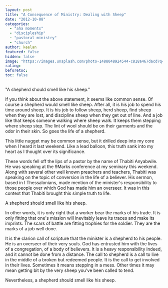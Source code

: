 ```yaml
---
layout: post
title: "A Consequence of Ministry: Dealing with Sheep"
date: "2012-10-08"
categories:
  - "aha moments"
  - "discipleship"
  - "pastoral ministry"
  - "church"
author: keelan
featured: false
hidden: false
image: "https://images.unsplash.com/photo-1488048924544-c818a467dacd?q=80&w=870&auto=format&fit=crop&ixlib=rb-4.0.3&ixid=M3wxMjA3fDB8MHxwaG90by1wYWdlfHx8fGVufDB8fHx8fA%3D%3D"
rating:
beforetoc:
toc: false
---
```


"A shepherd should smell like his sheep."

If you think about the above statement, it seems like common sense. Of course a shepherd would smell like sheep. After all, it is his job to spend his time around sheep. It is his job to follow sheep, herd sheep, find sheep when they are lost, and discipline sheep when they get out of line. And a job like that keeps someone walking where sheep walk. It keeps them stepping where sheep step. The lint of wool should be on their garments and the odor in their skin. So goes the life of a shepherd.

This little nugget may be common sense, but it drilled deep into my core when I heard it last weekend. Like a lead balloon, this truth sank into my heart as I thought over its significance.

These words fell off the lips of a pastor by the name of Thabiti Anyabwile. He was speaking at the 9Marks conference at my seminary this weekend. Along with several other well known preachers and teachers, Thabiti was speaking on the topic of conversion in the life of a believer. His sermon, based in I Thessalonians, made mention of the minister's responsibility to those people over which God has made him an overseer. It was in this context that Thabiti brought this simple truth to life.

A shepherd should smell like his sheep.

In other words, it is only right that a worker bear the marks of his trade. It is only fitting that one's mission will inevitably leave its traces and make its imprints. The scars of battle are fitting trophies for the soldier. They are the marks of a job well done.

It is the clarion call of scripture that the minister is a shepherd to his people. He is an overseer of their very souls. God has entrusted him with the lives of a congregation, of a body of believers. It is a heavy responsibility indeed, and it cannot be done from a distance. The call to shepherd is a call to live in the middle of a broken but redeemed people. It is the call to get involved in their lives. Sometimes it means stepping in a mess. Other times it may mean getting bit by the very sheep you've been called to tend.

Nevertheless, a shepherd should smell like his sheep.
